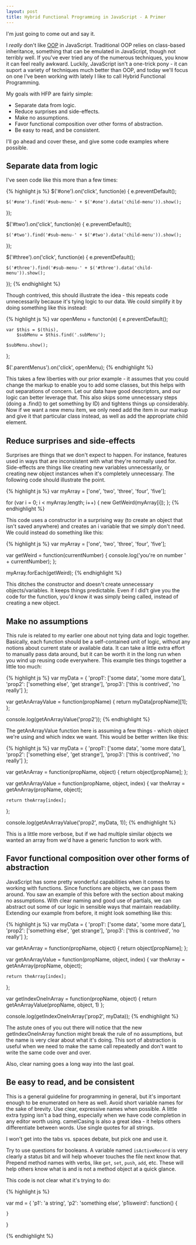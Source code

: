```yaml
---
layout: post
title: Hybrid Functional Programming in JavaScript - A Primer
---
```


I'm just going to come out and say it.

I *really* don't like [OOP](http://en.wikipedia.org/wiki/Object-oriented_programming) in JavaScript.  Traditional OOP relies on class-based inheritance, something that can be emulated in JavaScript, though not terribly well.  If you've ever tried any of the numerous techniques, you know it can feel really awkward.  Luckily, JavaScript isn't a one-trick pony - it can suport a variety of techniques much better than OOP, and today we'll focus on one I've been working with lately I like to call Hybrid Functional Programming.

My goals with HFP are fairly simple:

-	Separate data from logic.
-	Reduce surprises and side-effects.
-	Make no assumptions.
-	Favor functional composition over other forms of abstraction.
-	Be easy to read, and be consistent.

I'll go ahead and cover these, and give some code examples where possible.

## Separate data from logic

I've seen code like this more than a few times:

{% highlight js %}
$('#one').on('click', function(e) {
    e.preventDefault();

    $('#one').find('#sub-menu-' + $('#one').data('child-menu')).show();
});

$('#two').on('click', function(e) {
    e.preventDefault();

    $('#two').find('#sub-menu-' + $('#two').data('child-menu')).show();
});

$('#three').on('click', function(e) {
    e.preventDefault();

    $('#three').find('#sub-menu-' + $('#three').data('child-menu')).show();
});
{% endhighlight %}

Though contrived, this should illustrate the idea - this repeats code unnecessarily because it's tying logic to our data.  We could simplify it by doing something like this instead:

{% highlight js %}
var openMenu = functon(e) {
	e.preventDefault();

	var $this = $(this),
		$subMenu = $this.find('.subMenu');

	$subMenu.show();
};

$('.parentMenus').on('click', openMenu);
{% endhighlight %}

This takes a few liberties with our prior example - it assumes that you could change the markup to enable you to add some classes, but this helps with out separations of concern.  Let our data have good descriptors, and our logic can better leverage that.  This also skips some unnecessary steps (doing a .find() to get something by ID) and tightens things up considerably.  Now if we want a new menu item, we only need add the item in our markup and give it that particular class instead, as well as add the appropriate child element.

## Reduce surprises and side-effects

Surprises are things that we don't expect to happen.  For instance, features used in ways that are inconsistent with what they're normally used for.  Side-effects are things like creating new variables unnecessarily, or creating new object instances when it's completely unnecessary.  The following code should illustrate the point.

{% highlight js %}
var myArray = ['one', 'two', 'three', 'four', 'five'];

for (var i = 0; i < myArray.length; i++) {
	new GetWeird(myArray[i]);
};
{% endhighlight %}

This code uses a constructor in a surprising way (to create an object that isn't saved anywhere) and creates an i variable that we simply don't need.  We could instead do something like this:

{% highlight js %}
var myArray = ['one', 'two', 'three', 'four', 'five'];

var getWeird = function(currentNumber) {
	console.log('you\'re on number ' + currentNumber);
};

myArray.forEach(getWeird);
{% endhighlight %}

This ditches the constructor and doesn't create unnecessary objects/variables.  It keeps things predictable.  Even if I did't give you the code for the function, you'd know it was simply being called, instead of creating a new object.

## Make no assumptions

This rule is related to my earlier one about not tying data and logic together.  Basically, each function should be a self-contained unit of logic, without any notions about current state or available data.  It can take a little extra effort to manually pass data around, but it can be worth it in the long run when you wind up reusing code everywhere.  This example ties things together a little too much:

{% highlight js %}
var myData = {
	'prop1': ['some data', 'some more data'],
	'prop2': ['something else', 'get strange'],
	'prop3': ['this is contrived', 'no really']
};

var getAnArrayValue = function(propName) {
	return myData[propName][1];
};

console.log(getAnArrayValue('prop2'));
{% endhighlight %}

The getAnArrayValue function here is assuming a few things - which object we're using and which index we want.  This would be better written like this:

{% highlight js %}
var myData = {
	'prop1': ['some data', 'some more data'],
	'prop2': ['something else', 'get strange'],
	'prop3': ['this is contrived', 'no really']
};

var getAnArray = function(propName, object) {
	return object[propName];
};

var getAnArrayValue = function(propName, object, index) {
	var theArray = getAnArray(propName, object);

	return theArray[index];
};

console.log(getAnArrayValue('prop2', myData, 1));
{% endhighlight %}

This is a little more verbose, but if we had multiple similar objects we wanted an array from we'd have a generic function to work with.

## Favor functional composition over other forms of abstraction

JavaScript has some pretty wonderful capabilities when it comes to working with functions.  Since functions are objects, we can pass them around.  You saw an example of this before with the section about making no assumptions.  With clear naming and good use of partials, we can abstract out some of our logic in sensible ways that maintain readability.  Extending our example from before, it might look something like this:

{% highlight js %}
var myData = {
	'prop1': ['some data', 'some more data'],
	'prop2': ['something else', 'get strange'],
	'prop3': ['this is contrived', 'no really']
};

var getAnArray = function(propName, object) {
	return object[propName];
};

var getAnArrayValue = function(propName, object, index) {
	var theArray = getAnArray(propName, object);

	return theArray[index];
};

var getIndexOneInArray = function(propName, object) {
	return getAnArrayValue(propName, object, 1)
};

console.log(getIndexOneInArray('prop2', myData));
{% endhighlight %}

The astute ones of you out there will notice that the new getIndexOneInArray function might break the rule of no assumptions, but the name is very clear about what it's doing.  This sort of abstraction is useful when we need to make the same call repeatedly and don't want to write the same code over and over.

Also, clear naming goes a long way into the last goal.

## Be easy to read, and be consistent

This is a general guideline for programming in general, but it's important enough to be enumerated on here as well.  Avoid short variable names for the sake of brevity.  Use clear, expressive names when possible.  A little extra typing isn't a bad thing, especially when we have code completion in any editor worth using.  camelCasing is also a great idea - it helps others differentiate between words.  Use single quotes for all strings.

I won't get into the tabs vs. spaces debate, but pick one and use it.

Try to use questions for booleans.  A variable named `isActiveRecord` is very clearly a status bit and will help whoever touches the file next know that.  Prepend method names with verbs, like `get`, `set`, `push`, `add`, etc.  These will help others know what is and is not a method object at a quick glance.

This code is not clear what it's trying to do:

{% highlight js %}

var md = {
	'p1': 'a string',
	'p2': 'something else',
	'p1isweird': function() {

	}
}


{% endhighlight %}
